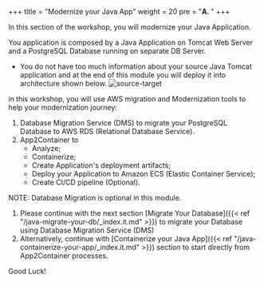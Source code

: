 +++
title = "Modernize your Java App"
weight = 20
pre = "<b>A. </b>"
+++

In this section of the workshop, you will modernize your Java Application.

You application is composed by a Java Application on Tomcat Web Server and a PostgreSQL Database running on separate DB Server.

- You do not have too much information about your source Java Tomcat application and at the end of this module you will deploy it into architecture shown below.
![source-target](/modernization/java-source-target.png)

in this workshop, you will use AWS migration and Modernization tools to help your modernization journey:

1. Database Migration Service (DMS) to migrate your PostgreSQL Database to AWS RDS (Relational Database Service).
2. App2Container to
    - Analyze;
    - Containerize;
    - Create Application's deployment artifacts;
    - Deploy your Application to Amazon ECS (Elastic Container Service);
    - Create CI/CD pipeline (Optional).

NOTE: Database Migration is optional in this module.

1. Please continue with the next section [Migrate Your Database]({{< ref "/java-migrate-your-db/_index.it.md" >}}) to migrate your Database using Database Migration Service (DMS)
2. Alternatively,  continue with [Containerize your Java App]({{< ref "/java-containerize-your-app/_index.it.md" >}})  section to start directly from App2Container processes.

Good Luck!
